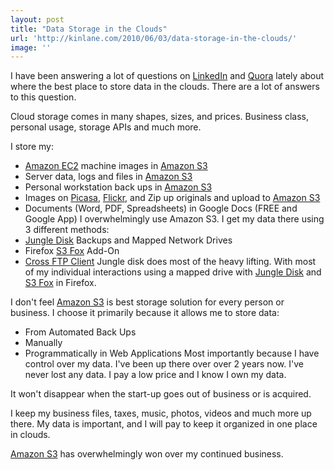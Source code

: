 ```yaml
---
layout: post
title: "Data Storage in the Clouds"
url: 'http://kinlane.com/2010/06/03/data-storage-in-the-clouds/'
image: ''
---
```


I have been answering a lot of questions on [LinkedIn][1] and [Quora][2] lately about where the best place to store data in the clouds. There are a lot of answers to this question.

Cloud storage comes in many shapes, sizes, and prices. Business class, personal usage, storage APIs and much more.

I store my:

  * [Amazon EC2][3] machine images in [Amazon S3][4]
  * Server data, logs and files in [Amazon S3][4]
  * Personal workstation back ups in [Amazon S3][4]
  * Images on [Picasa][5], [Flickr][6], and Zip up originals and upload to [Amazon S3][4]
  * Documents (Word, PDF, Spreadsheets) in Google Docs (FREE and Google App)
I overwhelmingly use Amazon S3. I get my data there using 3 different methods:
  * [Jungle Disk][7] Backups and Mapped Network Drives
  * Firefox [S3 Fox][8] Add-On
  * [Cross FTP Client][9]
Jungle disk does most of the heavy lifting. With most of my individual interactions using a mapped drive with [Jungle Disk][7] and [S3 Fox][8] in Firefox.

I don't feel [Amazon S3][4] is best storage solution for every person or business. I choose it primarily because it allows me to store data:

  * From Automated Back Ups
  * Manually
  * Programmatically in Web Applications
Most importantly because I have control over my data. I've been up there over over 2 years now. I've never lost any data. I pay a low price and I know I own my data.

It won't disappear when the start-up goes out of business or is acquired.

I keep my business files, taxes, music, photos, videos and much more up there. My data is important, and I will pay to keep it organized in one place in clouds.

[Amazon S3][4] has overwhelmingly won over my continued business.

   [1]: http://www.linkedin.com
   [2]: http://www.quora.com
   [3]: http://aws.amazon.com/ec2/
   [4]: http://aws.amazon.com/s3/
   [5]: http://picasa.google.com/
   [6]: http://www.flickr.com
   [7]: https://www.jungledisk.com/
   [8]: http://www.s3fox.net/
   [9]: http://www.crossftp.com/
